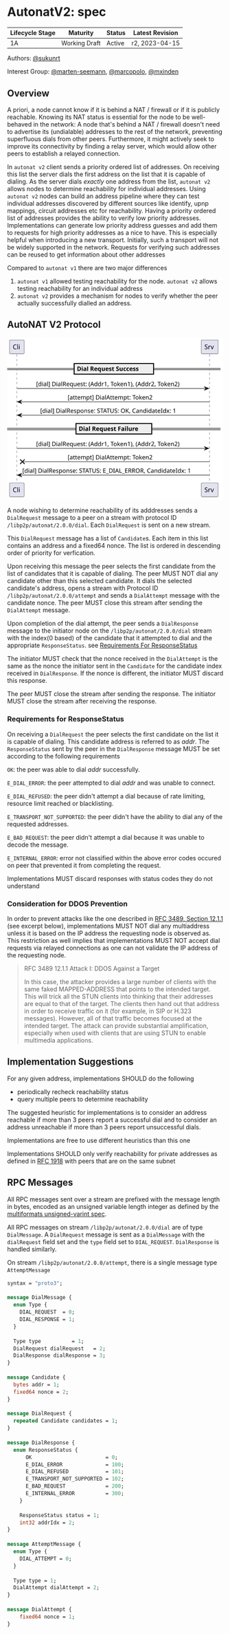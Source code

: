# AutonatV2: spec


| Lifecycle Stage | Maturity                 | Status | Latest Revision |
|-----------------|--------------------------|--------|-----------------|
| 1A              | Working Draft            | Active | r2, 2023-04-15  |

Authors: [@sukunrt]

Interest Group: [@marten-seemann], [@marcopolo], [@mxinden]

[@sukunrt]: https://github.com/sukunrt
[@marten-seemann]: https://github.com/marten-seemann
[@mxinden]: https://github.com/mxinden
[@marcopolo]: https://github.com/marcopolo


## Overview

A priori, a node cannot know if it is behind a NAT / firewall or if it is
publicly reachable. Knowing its NAT status is essential for the node to be
well-behaved in the network: A node that's behind a NAT / firewall doesn't need
to advertise its (undialable) addresses to the rest of the network, preventing
superfluous dials from other peers. Furthermore, it might actively seek to
improve its connectivity by finding a relay server, which would allow other
peers to establish a relayed connection.

In `autonat v2` client sends a priority ordered list of addresses. On receiving
this list the server dials the first address on the list that it is capable of
dialing. As the server dials _exactly_ one address from the list, `autonat v2`
allows nodes to determine reachability for individual addresses. Using `autonat
v2` nodes can build an address pipeline where they can test individual addresses
discovered by different sources like identify, upnp mappings, circuit addresses
etc for reachability. Having a priority ordered list of addresses provides the
ability to verify low priority addresses. Implementations can generate low
priority address guesses and add them to requests for high priority addresses as
a nice to have. This is especially helpful when introducing a new transport.
Initially, such a transport will not be widely supported in the network.
Requests for verifying such addresses can be reused to get information about
other addresses

Compared to `autonat v1` there are two major differences
1. `autonat v1` allowed testing reachability for the node. `autonat v2` allows
testing reachability for an individual address
2. `autonat v2` provides a mechanism for nodes to verify whether the peer
actually successfully dialled an address.


## AutoNAT V2 Protocol


![Autonat V2 Interaction](autonat-v2.svg)


A node wishing to determine reachability of its adddresses sends a `DialRequest`
message to a peer on a stream with protocol ID `/libp2p/autonat/2.0.0/dial`.
Each `DialRequest` is sent on a new stream.

This `DialRequest` message has a list of `Candidate`s. Each item in this list
contains an address and a fixed64 nonce. The list is ordered in descending order
of priority for verfication.

Upon receiving this message the peer selects the first candidate from the list
of candidates that it is capable of dialing. The peer MUST NOT dial any
candidate other than this selected candidate. It dials the selected candidate's
address, opens a stream with Protocol ID `/libp2p/autonat/2.0.0/attempt` and
sends a `DialAttempt` message with the candidate nonce. The peer MUST close this
stream after sending the `DialAttempt` message.

Upon completion of the dial attempt, the peer sends a `DialResponse` message to
the initiator node on the `/libp2p/autonat/2.0.0/dial` stream with the index(0
based) of the candidate that it attempted to dial and the appropriate
`ResponseStatus`. see [Requirements For
ResponseStatus](#requirements-for-responsestatus)

The initiator MUST check that the nonce received in the `DialAttempt` is the
same as the nonce the initiator sent in the `Candidate` for the candidate index
received in `DialResponse`. If the nonce is different, the initiator MUST
discard this response.

The peer MUST close the stream after sending the response. The initiator MUST
close the stream after receiving the response.


### Requirements for ResponseStatus

On receiving a `DialRequest` the peer selects the first candidate on the list it
is capable of dialing. This candidate address is referred to as _addr_. The
`ResponseStatus` sent by the peer in the `DialResponse` message MUST be set
according to the following requirements

`OK`: the peer was able to dial _addr_ successfully.

`E_DIAL_ERROR`: the peer attempted to dial _addr_ and was unable to connect. 

`E_DIAL_REFUSED`: the peer didn't attempt a dial because of rate limiting,
resource limit reached or blacklisting.

`E_TRANSPORT_NOT_SUPPORTED`: the peer didn't have the ability to dial any of the
requested addresses.

`E_BAD_REQUEST`: the peer didn't attempt a dial because it was unable to decode
the message.

`E_INTERNAL_ERROR`: error not classified within the above error codes occured on
peer that prevented it from completing the request.

Implementations MUST discard responses with status codes they do not understand

### Consideration for DDOS Prevention

In order to prevent attacks like the one described in [RFC 3489, Section
12.1.1](https://www.rfc-editor.org/rfc/rfc3489#section-12.1.1) (see excerpt
below), implementations MUST NOT dial any multiaddress unless it is based on the
IP address the requesting node is observed as. This restriction as well implies
that implementations MUST NOT accept dial requests via relayed connections as
one can not validate the IP address of the requesting node.

> RFC 3489 12.1.1 Attack I: DDOS Against a Target
>
> In this case, the attacker provides a large number of clients with the same
> faked MAPPED-ADDRESS that points to the intended target. This will trick all
> the STUN clients into thinking that their addresses are equal to that of the
> target. The clients then hand out that address in order to receive traffic on
> it (for example, in SIP or H.323 messages). However, all of that traffic
> becomes focused at the intended target. The attack can provide substantial
> amplification, especially when used with clients that are using STUN to enable
> multimedia applications.


## Implementation Suggestions

For any given address, implementations SHOULD do the following
- periodically recheck reachability status
- query multiple peers to determine reachability

The suggested heuristic for implementations is to consider an address reachable
if more than 3 peers report a successful dial and to consider an address
unreachable if more than 3 peers report unsuccessful dials. 

Implementations are free to use different heuristics than this one

Implementations SHOULD only verify reachability for private addresses as defined
in [RFC 1918](https://datatracker.ietf.org/doc/html/rfc1918) with peers that are
on the same subnet


## RPC Messages

All RPC messages sent over a stream are prefixed with the message length in
bytes, encoded as an unsigned variable length integer as defined by the
[multiformats unsigned-varint spec][uvarint-spec]. 

All RPC messages on stream `/libp2p/autonat/2.0.0/dial` are of type
`DialMessage`. A `DialRequest` message is sent as a `DialMessage` with the
`dialRequest` field set and the `type` field set to `DIAL_REQUEST`.
`DialResponse` is handled similarly.

On stream `/libp2p/autonat/2.0.0/attempt`, there is a single message type
`AttemptMessage`

```proto
syntax = "proto3";

message DialMessage {
  enum Type {
    DIAL_REQUEST  = 0;
    DIAL_RESPONSE = 1;
  }

  Type type          = 1;
  DialRequest dialRequest   = 2;
  DialResponse dialResponse = 3;
}

message Candidate {
  bytes addr = 1;
  fixed64 nonce = 2;
}

message DialRequest {
  repeated Candidate candidates = 1;
}

message DialResponse {
  enum ResponseStatus {
      OK                        = 0;
      E_DIAL_ERROR              = 100;
      E_DIAL_REFUSED            = 101;
      E_TRANSPORT_NOT_SUPPORTED = 102;
      E_BAD_REQUEST             = 200;
      E_INTERNAL_ERROR          = 300;
    }

    ResponseStatus status = 1;
    int32 addrIdx = 2;
}

message AttemptMessage {
  enum Type {
    DIAL_ATTEMPT = 0;
  }

  Type type = 1;
  DialAttempt dialAttempt = 2;
}

message DialAttempt {
    fixed64 nonce = 1;
}
```

[uvarint-spec]: https://github.com/multiformats/unsigned-varint


